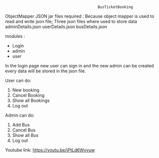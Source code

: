 
                                              BusTicketBooking
ObjectMapper JSON jar files required : Because object mapper is used to read and write json file;
Three json files where used to store data 
  adminDetails.json
  userDetails.json
  busDetails.json

modules : 
  * Login
  * admin
  * user


In the login page new user can sign in and the new admin can be created every data will be stored in the json file.

User can do:
  1. New booking
  2. Cancel Booking
  3. Show all Bookings
  4. Log out

Admin can do:
  1. Add Bus
  2. Cancel Bus
  3. Show all Bus
  4. Log out

Youtube link:
  https://youtu.be/iPtLd6Wvvuw
